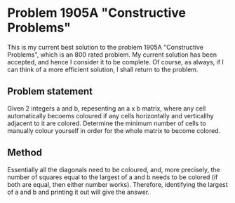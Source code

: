 # Problem 1905A "Constructive Problems"
This is my current best solution to the problem 1905A "Constructive Problems", which is an 800 rated problem. My current solution has been accepted, and hence I consider it to be complete. Of course, as always, if I can think of a more efficient solution, I shall return to the problem. 

## Problem statement
Given 2 integers a and b, repesenting an a x b matrix, where any cell automatically becoems coloured if any cells horizontally and verticallhy adjacent to it are colored. Determine the minimum number of cells to manually colour yourself in order for the whole matrix to become colored.

## Method
Essentially all the diagonals need to be coloured, and, more precisely, the number of squares equal to the largest of a and b needs to be colored (if both are equal, then either number works). Therefore, identifying the largest of a and b and printing it out will give the answer.